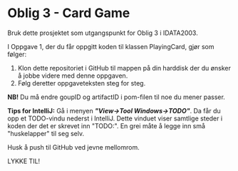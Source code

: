# Oblig 3 - Card Game
Bruk dette prosjektet som utgangspunkt for Oblig 3 i IDATA2003.

I Oppgave 1, der du får oppgitt koden til klassen PlayingCard, gjør som følger:
1. Klon dette repositoriet i GitHub til mappen på din harddisk der du ønsker å jobbe videre med denne oppgaven.
1. Følg deretter oppgaveteksten steg for steg.

**NB!** Du må endre goupID og artifactID i pom-filen til noe du mener passer.

**Tips for IntelliJ:** Gå i menyen ***"View->Tool Windows->TODO"***. 
Da får du opp et TODO-vindu nederst i IntelliJ. Dette vinduet viser 
samtlige steder i koden der det er skrevet inn "TODO:". En grei måte
å legge inn små "huskelapper" til seg selv.

Husk å push til GitHub ved jevne mellomrom.

LYKKE TIL!
